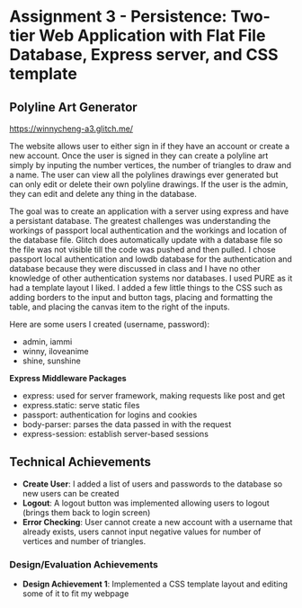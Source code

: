 Assignment 3 - Persistence: Two-tier Web Application with Flat File Database, Express server, and CSS template
===
## Polyline Art Generator
https://winnycheng-a3.glitch.me/

The website allows user to either sign in if they have an account or create a new account. Once the user is signed in they can create a polyline art simply by inputing the number vertices, the number of triangles to draw and a name. The user can view all the polylines drawings ever generated but can only edit or delete their own polyline drawings. If the user is the admin, they can edit and delete any thing in the database.

The goal was to create an application with a server using express and have a persistant database. The greatest challenges was understanding the workings of passport local authentication and the workings and location of the database file. Glitch does automatically update with a database file so the file was not visible till the code was pushed and then pulled. I chose passport local authentication and lowdb database for the authentication and database because they were discussed in class and I have no other knowledge of other authentication systems nor databases. I used PURE as it had a template layout I liked. I added a few little things to the CSS such as adding borders to the input and button tags, placing and formatting the table, and placing the canvas item to the right of the inputs.  

Here are some users I created (username, password):
- admin, iammi
- winny, iloveanime
- shine, sunshine

**Express Middleware Packages**
- express: used for server framework, making requests like post and get
- express.static: serve static files
- passport: authentication for logins and cookies
- body-parser: parses the data passed in with the request
- express-session: establish server-based sessions

## Technical Achievements
- **Create User**: I added a list of users and passwords to the database so new users can be created
- **Logout**: A logout button was implemented allowing users to logout (brings them back to login screen)
- **Error Checking**: User cannot create a new account with a username that already exists, users cannot input negative values for number of vertices and number of triangles.

### Design/Evaluation Achievements
- **Design Achievement 1**: Implemented a CSS template layout and editing some of it to fit my webpage

